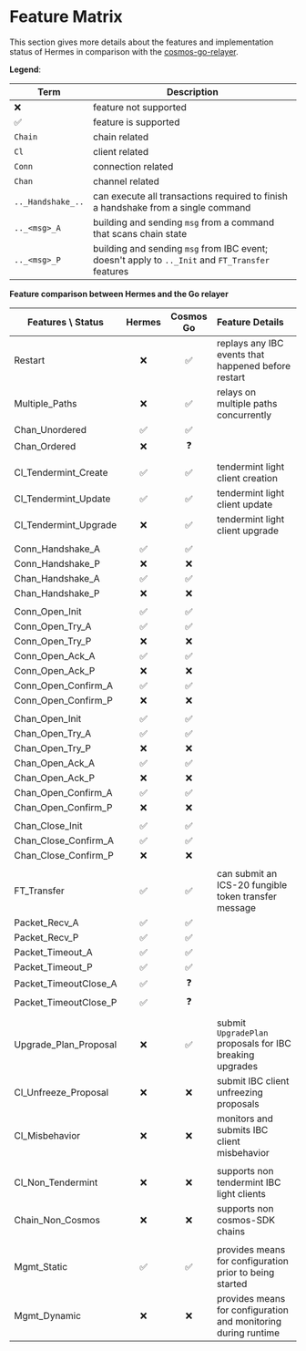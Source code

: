 # Feature Matrix
This section gives more details about the features and implementation status 
of Hermes in comparison with the [cosmos-go-relayer].

__Legend__:

| Term              | Description                                                                                      |
| -----             | -----------                                                                                      |
| ❌                | feature not supported                                                                            |
| ✅                | feature is supported                                                                             |
| `Chain`           | chain related                                                                                    |
| `Cl`              | client related                                                                                   |
| `Conn`            | connection related                                                                               |
| `Chan`            | channel related                                                                                  |
| `.._Handshake_..`   | can execute all transactions required to finish a handshake from a single command                |
| `.._<msg>_A`      | building and sending `msg` from a command that scans chain state                                 |
| `.._<msg>_P`      | building and sending `msg` from IBC event; doesn't apply to `.._Init` and `FT_Transfer` features |

__Feature comparison between Hermes and the Go relayer__ 

| Features \      Status | Hermes | Cosmos Go | Feature Details  |
| ---------------------- | :---: | :----: |:-------|
| Restart                | ❌    | ✅     | replays any IBC events that happened before restart
| Multiple_Paths         | ❌    | ✅     | relays on multiple paths concurrently
| Chan_Unordered         | ✅    | ✅     |
| Chan_Ordered           | ❌    | ❓     |
|                        |       |        |
| Cl_Tendermint_Create   | ✅    | ✅     | tendermint light client creation
| Cl_Tendermint_Update   | ✅    | ✅     | tendermint light client update
| Cl_Tendermint_Upgrade  | ❌    | ✅     | tendermint light client upgrade
|                        |       |        |
| Conn_Handshake_A       | ✅    | ✅     |
| Conn_Handshake_P       | ❌    | ❌     |
| Chan_Handshake_A       | ✅    | ✅     |
| Chan_Handshake_P       | ❌    | ❌     |
|                        |       |        |
| Conn_Open_Init         | ✅    | ✅     |
| Conn_Open_Try_A        | ✅    | ✅     |
| Conn_Open_Try_P        | ❌    | ❌     |
| Conn_Open_Ack_A        | ✅    | ✅     |
| Conn_Open_Ack_P        | ❌    | ❌     |
| Conn_Open_Confirm_A    | ✅    | ✅     |
| Conn_Open_Confirm_P    | ❌    | ❌     |
|                        |       |        |
| Chan_Open_Init         | ✅    | ✅     |
| Chan_Open_Try_A        | ✅    | ✅     |
| Chan_Open_Try_P        | ❌    | ❌     |
| Chan_Open_Ack_A        | ✅    | ✅     |
| Chan_Open_Ack_P        | ❌    | ❌     |
| Chan_Open_Confirm_A    | ✅    | ✅     |
| Chan_Open_Confirm_P    | ❌    | ❌     |
|                        |       |        |
| Chan_Close_Init        | ✅    | ✅     |
| Chan_Close_Confirm_A   | ✅    | ✅     |
| Chan_Close_Confirm_P   | ❌    | ❌     |
|                        |       |        |
| FT_Transfer            | ✅    | ✅     | can submit an ICS-20 fungible token transfer message
| Packet_Recv_A          | ✅    | ✅     |
| Packet_Recv_P          | ✅    | ✅     |
| Packet_Timeout_A       | ✅    | ✅     |
| Packet_Timeout_P       | ✅    | ✅     |
| Packet_TimeoutClose_A  | ✅    | ❓     |
| Packet_TimeoutClose_P  | ✅    | ❓     |
|                        |       |        |
| Upgrade_Plan_Proposal  | ❌    | ✅     | submit `UpgradePlan` proposals for IBC breaking upgrades
| Cl_Unfreeze_Proposal   | ❌    | ❌     | submit IBC client unfreezing proposals
| Cl_Misbehavior         | ❌    | ❌     | monitors and submits IBC client misbehavior
|                        |       |        |
| Cl_Non_Tendermint      | ❌    | ❌     | supports non tendermint IBC light clients
| Chain_Non_Cosmos       | ❌    | ❌     | supports non cosmos-SDK chains
|                        |       |        |
| Mgmt_Static            | ✅    | ✅     | provides means for configuration prior to being started
| Mgmt_Dynamic           | ❌    | ❌     | provides means for configuration and monitoring during runtime


[cosmos-go-relayer]: https://github.com/cosmos/relayer